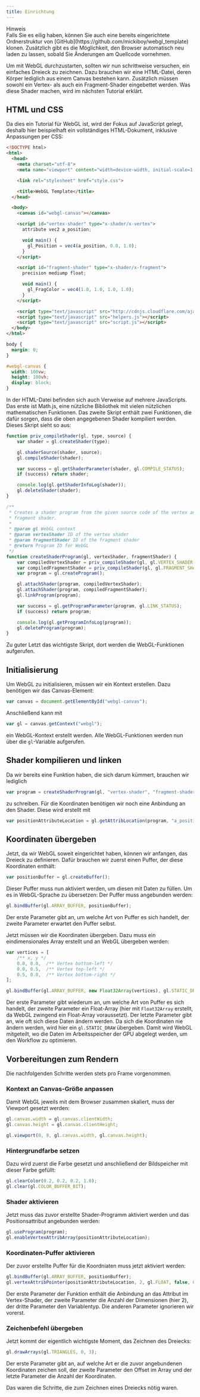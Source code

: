 ```yaml
---
title: Einrichtung
---
```

<div class="ui info message"><div class="header">Hinweis</div>Falls Sie es eilig haben, können Sie auch eine bereits eingerichtete Ordnerstruktur von [GitHub](https://github.com/mickiboy/webgl_template) klonen. Zusätzlich gibt es die Möglichkeit, den Browser automatisch neu laden zu lassen, sobald Sie Änderungen am Quellcode vornehmen.</div>

Um mit WebGL durchzustarten, sollten wir nun schrittweise versuchen, ein einfaches Dreieck zu zeichnen. Dazu brauchen wir eine HTML-Datei, deren Körper lediglich aus einem Canvas bestehen kann. Zusätzlich müssen sowohl ein Vertex- als auch ein Fragment-Shader eingebettet werden. Was diese Shader machen, wird im nächsten Tutorial erklärt.

## HTML und CSS

Da dies ein Tutorial für WebGL ist, wird der Fokus auf JavaScript gelegt, deshalb hier beispielhaft ein vollständiges HTML-Dokument, inklusive Anpassungen per CSS:

```html
<!DOCTYPE html>
<html>
  <head>
    <meta charset="utf-8">
    <meta name="viewport" content="width=device-width, initial-scale=1, shrink-to-fit=no">

    <link rel="stylesheet" href="style.css">

    <title>WebGL Template</title>
  </head>

  <body>
    <canvas id="webgl-canvas"></canvas>

    <script id="vertex-shader" type="x-shader/x-vertex">
      attribute vec2 a_position;

      void main() {
        gl_Position = vec4(a_position, 0.0, 1.0);
      }
    </script>

    <script id="fragment-shader" type="x-shader/x-fragment">
      precision mediump float;

      void main() {
        gl_FragColor = vec4(1.0, 1.0, 1.0, 1.0);
      }
    </script>

    <script type="text/javascript" src="http://cdnjs.cloudflare.com/ajax/libs/mathjs/3.12.0/math.min.js"></script>
    <script type="text/javascript" src="helpers.js"></script>
    <script type="text/javascript" src="script.js"></script>
  </body>
</html>
```

```css
body {
  margin: 0;
}

#webgl-canvas {
  width: 100vw;
  height: 100vh;
  display: block;
}
```

In der HTML-Datei befinden sich auch Verweise auf mehrere JavaScripts. Das erste ist Math.js, eine nützliche Bibliothek mit vielen nützlichen mathematischen Funktionen. Das zweite Skript enthält zwei Funktionen, die dafür sorgen, dass die oben angegebenen Shader kompiliert werden. Dieses Skript sieht so aus:

```js
function priv_compileShader(gl, type, source) {
    var shader = gl.createShader(type);

    gl.shaderSource(shader, source);
    gl.compileShader(shader);

    var success = gl.getShaderParameter(shader, gl.COMPILE_STATUS);
    if (success) return shader;

    console.log(gl.getShaderInfoLog(shader));
    gl.deleteShader(shader);
}

/**
 * Creates a shader program from the given source code of the vertex and
 * fragment shader.
 *
 * @param gl WebGL context
 * @param vertexShader ID of the vertex shader
 * @param fragmentShader ID of the fragment shader
 * @return Program ID for WebGL
 */
function createShaderProgram(gl, vertexShader, fragmentShader) {
    var compiledVertexShader = priv_compileShader(gl, gl.VERTEX_SHADER, document.getElementById(vertexShader).text);
    var compiledFragmentShader = priv_compileShader(gl, gl.FRAGMENT_SHADER, document.getElementById(fragmentShader).text);
    var program = gl.createProgram();

    gl.attachShader(program, compiledVertexShader);
    gl.attachShader(program, compiledFragmentShader);
    gl.linkProgram(program);

    var success = gl.getProgramParameter(program, gl.LINK_STATUS);
    if (success) return program;

    console.log(gl.getProgramInfoLog(program));
    gl.deleteProgram(program);
}
```

Zu guter Letzt das wichtigste Skript, dort werden die WebGL-Funktionen aufgerufen.

## Initialisierung

Um WebGL zu initialisieren, müssen wir ein Kontext erstellen. Dazu benötigen wir das Canvas-Element:

```js
var canvas = document.getElementById("webgl-canvas");
```

Anschließend kann mit

```js
var gl = canvas.getContext("webgl");
```

ein WebGL-Kontext erstellt werden. Alle WebGL-Funktionen werden nun über die ``gl``-Variable aufgerufen.

## Shader kompilieren und linken

Da wir bereits eine Funktion haben, die sich darum kümmert, brauchen wir lediglich

```js
var program = createShaderProgram(gl, "vertex-shader", "fragment-shader");
```

zu schreiben. Für die Koordinaten benötigen wir noch eine Anbindung an den Shader. Diese wird erstellt mit

```js
var positionAttributeLocation = gl.getAttribLocation(program, "a_position");
```

## Koordinaten übergeben

Jetzt, da wir WebGL soweit eingerichtet haben, können wir anfangen, das Dreieck zu definieren. Dafür brauchen wir zuerst einen Puffer, der diese Koordinaten enthält:

```js
var positionBuffer = gl.createBuffer();
```

Dieser Puffer muss nun aktiviert werden, um diesen mit Daten zu füllen. Um es in WebGL-Sprache zu übersetzen: Der Puffer muss angebunden werden:

```js
gl.bindBuffer(gl.ARRAY_BUFFER, positionBuffer);
```

Der erste Parameter gibt an, um welche Art von Puffer es sich handelt, der zweite Parameter erwartet den Puffer selbst.

Jetzt müssen wir die Koordinaten übergeben. Dazu muss ein eindimensionales Array erstellt und an WebGL übergeben werden:

```js
var vertices = [
    /** x, y */
    0.0, 0.0,  /** Vertex bottom-left */
    0.0, 0.5,  /** Vertex top-left */
    0.5, 0.0,  /** Vertex bottom-right */
];

gl.bindBuffer(gl.ARRAY_BUFFER, new Float32Array(vertices), gl.STATIC_DRAW);
```

Der erste Parameter gibt wiederum an, um welche Art von Puffer es sich handelt, der zweite Parameter ein Float-Array (hier mit ``Float32Array`` erstellt, da WebGL zwingend ein Float-Array voraussetzt). Der letzte Parameter gibt an, wie oft sich diese Daten ändern werden. Da sich die Koordinaten nie ändern werden, wird hier ein ``gl.STATIC_DRAW`` übergeben. Damit wird WebGL mitgeteilt, wo die Daten im Arbeitsspeicher der GPU abgelegt werden, um den Workflow zu optimieren.

## Vorbereitungen zum Rendern

Die nachfolgenden Schritte werden stets pro Frame vorgenommen.

### Kontext an Canvas-Größe anpassen

Damit WebGL jeweils mit dem Browser zusammen skaliert, muss der Viewport gesetzt werden:

```js
gl.canvas.width = gl.canvas.clientWidth;
gl.canvas.height = gl.canvas.clientHeight;

gl.viewport(0, 0, gl.canvas.width, gl.canvas.height);
```

### Hintergrundfarbe setzen

Dazu wird zuerst die Farbe gesetzt und anschließend der Bildspeicher mit dieser Farbe gefüllt:

```js
gl.clearColor(0.2, 0.2, 0.2, 1.0);
gl.clear(gl.COLOR_BUFFER_BIT);
```

### Shader aktivieren

Jetzt muss das zuvor erstellte Shader-Programm aktiviert werden und das Positionsattribut angebunden werden:

```js
gl.useProgram(program);
gl.enableVertexAttribArray(positionAttributeLocation);
```

### Koordinaten-Puffer aktivieren

Der zuvor erstellte Puffer für die Koordniaten muss jetzt aktiviert werden:

```js
gl.bindBuffer(gl.ARRAY_BUFFER, positionBuffer);
gl.vertexAttribPointer(positionAttributeLocation, 2, gl.FLOAT, false, 0, 0);
```

Der erste Parameter der Funktion enthält die Anbindung an das Attribut im Vertex-Shader, der zweite Parameter die Anzahl der Dimensionen (hier 2), der dritte Parameter den Variablentyp. Die anderen Parameter ignorieren wir vorerst.

### Zeichenbefehl übergeben

Jetzt kommt der eigentlich wichtigste Moment, das Zeichnen des Dreiecks:

```js
gl.drawArrays(gl.TRIANGLES, 0, 3);
```

Der erste Parameter gibt an, auf welche Art er die zuvor angebundenen Koordinaten zeichen soll, der zweite Parameter den Offset im Array und der letzte Parameter die Anzahl der Koordinaten.

Das waren die Schritte, die zum Zeichnen eines Dreiecks nötig waren.
